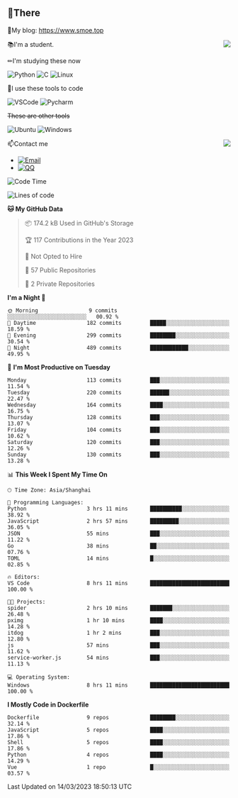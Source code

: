 
## 👏There

📰My blog: https://www.smoe.top

<img align="right" src="https://github-readme-stats.vercel.app/api/top-langs/?username=AkashiCoin"/>


📚I'm a student.

✏I'm studying these now

![Python](https://img.shields.io/badge/-Python-blue?style=flat-square&logo=Python&logoColor=fff)
![C](https://img.shields.io/badge/-C-585858?style=flat-square&logo=C&logoColor=fff)
![Linux](https://img.shields.io/badge/-Linux-black?style=flat-square&logo=Linux&logoColor=fff)

🔨I use these tools to code

![VSCode](https://img.shields.io/badge/-VSCode-blue?style=flat-square&logo=visualstudiocode&logoColor=fff)
![Pycharm](https://img.shields.io/badge/-Pycharm-green?style=flat-square&logo=pycharm&logoColor=fff)

 ~~These are other tools~~

![Ubuntu](https://img.shields.io/badge/-Ubuntu-orange?style=flat-square&logo=Ubuntu&logoColor=fff)
![Windows](https://img.shields.io/badge/-Windows-blue?style=flat-square&logo=Windows&logoColor=fff)

<img align="right" src="https://github-readme-stats.vercel.app/api?username=AkashiCoin" />


📫Contact me

* [![Email](https://img.shields.io/badge/Email-l1040186796@gmail.com-1?style=social&logoColor=fff)](mailto:l1040186796@gmail.com)
* [![QQ](https://img.shields.io/badge/QQ-1040186796-1?style=social&logoColor=fff)](tencent://AddContact/?fromId=45&fromSubId=1&subcmd=all&uin=1040186796&website=www.oicqzone.com)

<!--START_SECTION:waka-->
![Code Time](http://img.shields.io/badge/Code%20Time-611%20hrs%2031%20mins-blue)

![Lines of code](https://img.shields.io/badge/From%20Hello%20World%20I%27ve%20Written-237.1%20thousand%20lines%20of%20code-blue)

**🐱 My GitHub Data** 

> 📦 174.2 kB Used in GitHub's Storage 
 > 
> 🏆 117 Contributions in the Year 2023
 > 
> 🚫 Not Opted to Hire
 > 
> 📜 57 Public Repositories 
 > 
> 🔑 2 Private Repositories 
 > 
**I'm a Night 🦉** 

```text
🌞 Morning                9 commits           ░░░░░░░░░░░░░░░░░░░░░░░░░   00.92 % 
🌆 Daytime                182 commits         █████░░░░░░░░░░░░░░░░░░░░   18.59 % 
🌃 Evening                299 commits         ████████░░░░░░░░░░░░░░░░░   30.54 % 
🌙 Night                  489 commits         ████████████░░░░░░░░░░░░░   49.95 % 
```
📅 **I'm Most Productive on Tuesday** 

```text
Monday                   113 commits         ███░░░░░░░░░░░░░░░░░░░░░░   11.54 % 
Tuesday                  220 commits         ██████░░░░░░░░░░░░░░░░░░░   22.47 % 
Wednesday                164 commits         ████░░░░░░░░░░░░░░░░░░░░░   16.75 % 
Thursday                 128 commits         ███░░░░░░░░░░░░░░░░░░░░░░   13.07 % 
Friday                   104 commits         ███░░░░░░░░░░░░░░░░░░░░░░   10.62 % 
Saturday                 120 commits         ███░░░░░░░░░░░░░░░░░░░░░░   12.26 % 
Sunday                   130 commits         ███░░░░░░░░░░░░░░░░░░░░░░   13.28 % 
```


📊 **This Week I Spent My Time On** 

```text
🕑︎ Time Zone: Asia/Shanghai

💬 Programming Languages: 
Python                   3 hrs 11 mins       ██████████░░░░░░░░░░░░░░░   38.92 % 
JavaScript               2 hrs 57 mins       █████████░░░░░░░░░░░░░░░░   36.05 % 
JSON                     55 mins             ███░░░░░░░░░░░░░░░░░░░░░░   11.22 % 
Go                       38 mins             ██░░░░░░░░░░░░░░░░░░░░░░░   07.76 % 
TOML                     14 mins             █░░░░░░░░░░░░░░░░░░░░░░░░   02.85 % 

🔥 Editors: 
VS Code                  8 hrs 11 mins       █████████████████████████   100.00 % 

🐱‍💻 Projects: 
spider                   2 hrs 10 mins       ███████░░░░░░░░░░░░░░░░░░   26.48 % 
pximg                    1 hr 10 mins        ████░░░░░░░░░░░░░░░░░░░░░   14.28 % 
itdog                    1 hr 2 mins         ███░░░░░░░░░░░░░░░░░░░░░░   12.80 % 
js                       57 mins             ███░░░░░░░░░░░░░░░░░░░░░░   11.62 % 
service-worker.js        54 mins             ███░░░░░░░░░░░░░░░░░░░░░░   11.13 % 

💻 Operating System: 
Windows                  8 hrs 11 mins       █████████████████████████   100.00 % 
```

**I Mostly Code in Dockerfile** 

```text
Dockerfile               9 repos             ████████░░░░░░░░░░░░░░░░░   32.14 % 
JavaScript               5 repos             ████░░░░░░░░░░░░░░░░░░░░░   17.86 % 
Shell                    5 repos             ████░░░░░░░░░░░░░░░░░░░░░   17.86 % 
Python                   4 repos             ████░░░░░░░░░░░░░░░░░░░░░   14.29 % 
Vue                      1 repo              █░░░░░░░░░░░░░░░░░░░░░░░░   03.57 % 
```




 Last Updated on 14/03/2023 18:50:13 UTC
<!--END_SECTION:waka-->
